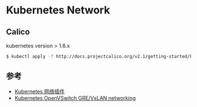 # Kubernetes Network

## Calico

kubernetes version > 1.6.x

```bash
$ kubectl apply -f http://docs.projectcalico.org/v2.1/getting-started/kubernetes/installation/hosted/kubeadm/1.6/calico.yaml
```

## 参考

* [Kubernetes 网络插件](https://feisky.gitbooks.io/sdn/container/kubernetes.html)
* [Kubernetes OpenVSwitch GRE/VxLAN networking](https://kubernetes.io/docs/admin/ovs-networking/)